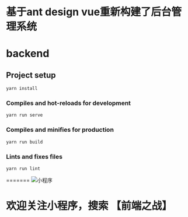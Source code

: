 # 基于ant design vue重新构建了后台管理系统
# backend

## Project setup
```
yarn install
```

### Compiles and hot-reloads for development
```
yarn run serve
```

### Compiles and minifies for production
```
yarn run build
```

### Lints and fixes files
```
yarn run lint
```
=======
![小程序](https://www.love85g.com/wp-content/uploads/2018/12/xcx.jpg)
# 欢迎关注小程序，搜索 【前端之战】
